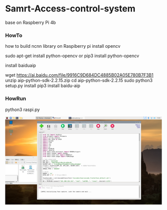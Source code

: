 # Samrt-Access-control-system
base on Raspberry Pi 4b

### HowTo
how to build ncnn library on Raspiberry pi
install opencv

  sudo apt-get install python-opencv or pip3 install python-opencv

install baiduaip 

  wget https://ai.baidu.com/file/9916C9D684DC4885B02A05E780B7F3B1
  unzip aip-python-sdk-2.2.15.zip
  cd aip-python-sdk-2.2.15
  sudo python3 setup.py install
  pip3 install baidu-aip
  
### HowRun

  python3 raspi.py
  
  
  
  ![Image text](https://raw.githubusercontent.com/zzz9h/Samrt-Access-control-system/master/example.png)



